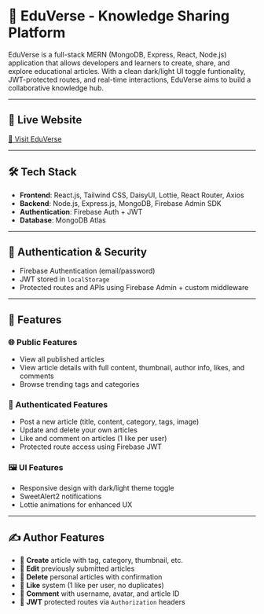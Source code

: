 # 📘 EduVerse - Knowledge Sharing Platform

EduVerse is a full-stack MERN (MongoDB, Express, React, Node.js) application that allows developers and learners to create, share, and explore educational articles. With a clean dark/light UI toggle funtionality, JWT-protected routes, and real-time interactions, EduVerse aims to build a collaborative knowledge hub.

---

## 🚀 Live Website

[🔗 Visit EduVerse](https://eduverse-sm.netlify.app/)

---

## 🛠️ Tech Stack

- **Frontend**: React.js, Tailwind CSS, DaisyUI, Lottie, React Router, Axios
- **Backend**: Node.js, Express.js, MongoDB, Firebase Admin SDK
- **Authentication**: Firebase Auth + JWT
- **Database**: MongoDB Atlas

---

## 🔐 Authentication & Security

- Firebase Authentication (email/password)
- JWT stored in `localStorage`
- Protected routes and APIs using Firebase Admin + custom middleware

---

## 🧩 Features

### 🌐 Public Features
- View all published articles
- View article details with full content, thumbnail, author info, likes, and comments
- Browse trending tags and categories

### 🔐 Authenticated Features
- Post a new article (title, content, category, tags, image)
- Update and delete your own articles
- Like and comment on articles (1 like per user)
- Protected route access using Firebase JWT

### 🖼️ UI Features
- Responsive design with dark/light theme toggle
- SweetAlert2 notifications
- Lottie animations for enhanced UX

---

## ✍️ Author Features
- 🔸 **Create** article with tag, category, thumbnail, etc.
- 🔸 **Edit** previously submitted articles
- 🔸 **Delete** personal articles with confirmation
- 🔸 **Like** system (1 like per user, no duplicates)
- 🔸 **Comment** with username, avatar, and article ID
- 🔸 **JWT** protected routes via `Authorization` headers



